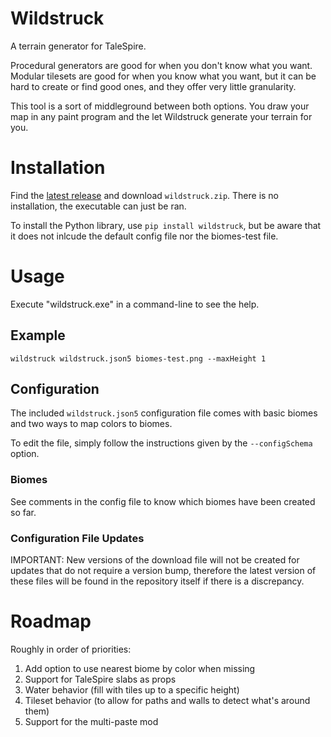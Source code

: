 # Wildstruck

A terrain generator for TaleSpire.

Procedural generators are good for when you don't know what you want. Modular tilesets are good for
when you know what you want, but it can be hard to create or find good ones, and they offer very
little granularity.

This tool is a sort of middleground between both options. You draw your map in any paint program and
the let Wildstruck generate your terrain for you.

# Installation

Find the [latest release](https://github.com/EmperorCookie/wildstruck/releases) and download `wildstruck.zip`. There is no installation, the executable can just be ran.

To install the Python library, use `pip install wildstruck`, but be aware that it does not inlcude
the default config file nor the biomes-test file.

# Usage

Execute "wildstruck.exe" in a command-line to see the help.

## Example

```
wildstruck wildstruck.json5 biomes-test.png --maxHeight 1
```

## Configuration

The included `wildstruck.json5` configuration file comes with basic biomes and two ways to map
colors to biomes.

To edit the file, simply follow the instructions given by the `--configSchema` option.

### Biomes

See comments in the config file to know which biomes have been created so far.

### Configuration File Updates

IMPORTANT: New versions of the download file will not be created for updates that do not require a
version bump, therefore the latest version of these files will be found in the repository itself if
there is a discrepancy.

# Roadmap

Roughly in order of priorities:

1. Add option to use nearest biome by color when missing
1. Support for TaleSpire slabs as props
1. Water behavior (fill with tiles up to a specific height)
1. Tileset behavior (to allow for paths and walls to detect what's around them)
1. Support for the multi-paste mod
